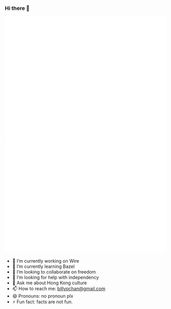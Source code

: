 ### Hi there 👋

![Metrics](/github-metrics.svg)
![Metrics](/metrics.plugin.isocalendar.fullyear.svg)

- 🔭 I’m currently working on Wire
- 🌱 I’m currently learning Bazel
- 👯 I’m looking to collaborate on freedom
- 🤔 I’m looking for help with independency
- 💬 Ask me about Hong Kong culture
- 📫 How to reach me: billypchan@gmail.com
- 😄 Pronouns: no pronoun plx
- ⚡ Fun fact: facts are not fun.
